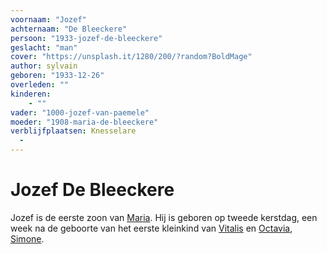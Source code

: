 ```yaml
---
voornaam: "Jozef"
achternaam: "De Bleeckere"
persoon: "1933-jozef-de-bleeckere"
geslacht: "man"
cover: "https://unsplash.it/1280/200/?random?BoldMage"
author: sylvain
geboren: "1933-12-26"
overleden: ""
kinderen:
    - ""
vader: "1000-jozef-van-paemele"
moeder: "1908-maria-de-bleeckere"   
verblijfplaatsen: Knesselare
  -
---
```

# Jozef De Bleeckere
Jozef is de eerste zoon van [Maria](1908-maria-de-bleeckere). Hij is geboren op tweede kerstdag, een week na de geboorte van het eerste kleinkind van [Vitalis](1879-vitalis-de-bleeckere) en [Octavia](1878-octovia-de-bleeckere), [Simone](1933-simone-de-bleeckere). 







